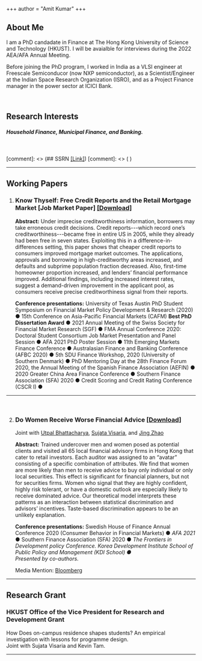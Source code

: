 +++
author = "Amit Kumar"
+++
## About Me
I am a PhD candadate in Finance at The Hong Kong University of Science and Technology (HKUST). I will be avaialble for interviews during the 2022 AEA/AFA Annual Meeting.

Before joining the PhD program, I worked in India as a VLSI engineer at Freescale Semiconducor (now NXP semiconductor), as a Scientist/Engineer at the Indian Space Research Organization (ISRO), and as a Project Finance manager in the power sector at ICICI Bank.

&nbsp;

## Research Interests
##### Household Finance, Municipal Finance, and Banking.

&nbsp;

[comment]: <> (## SSRN [[Link]](https://www.ssrn.com/author=2664500))
[comment]: <> (&nbsp;)
***
   
## Working Papers


1. ### Know Thyself: Free Credit Reports and the Retail Mortgage Market [Job Market Paper] [[Download]](files/Amit_credit_report.pdf)
   
   <b>Abstract:</b> Under imprecise creditworthiness information, borrowers may take erroneous credit decisions. Credit reports---which record one’s creditworthiness---became free in entire US in 2005, while they already had been free in seven states. Exploiting this in a difference-in-differences setting, this paper shows that cheaper credit reports to consumers improved mortgage market outcomes. The applications, approvals and borrowing in high-creditworthy areas increased, and defaults and subprime population fraction decreased. Also, first-time homeowner proportion increased, and lenders’ financial performance improved. Additional findings, including increased interest rates, suggest a demand-driven improvement in the applicant pool, as consumers receive precise creditworthiness signal from their reports.
   
     <span class="conference">
      <b>Conference presentations:</b> University of Texas Austin PhD Student Symposium on Financial Market Policy Development & Research (2020) &#9679; 15th Conference on Asia-Pacific Financial Markets (CAFM) <b>Best PhD Dissertation Award</b> &#9679; 2021 Annual Meeting of the Swiss Society for Financial Market Research (SGF) &#9679; FMA Annual Conference 2020: Doctoral Student Consortium Job Market Presentation and Panel Session &#9679; AFA 2021 PhD Poster Session &#9679; 11th Emerging Markets Finance Conference &#9679; Australasian Finance and Banking Conference (AFBC 2020) &#9679; 5th SDU Finance Workshop, 2020 (University of Southern Denmark) &#9679; PhD Mentoring Day at the 28th Finance Forum 2020, the Annual Meeting of the Spanish Finance Association (AEFIN) &#9679; 2020 Greater China Area Finance Conference &#9679; Southern Finance Association (SFA) 2020 &#9679; Credit Scoring and Credit Rating Conference (CSCR I) &#9679;
     </span>
***
&nbsp;

2. ### Do Women Receive Worse Financial Advice [[Download]](files/women_financial_advice.pdf)  
   <span class="author">Joint with [Utpal Bhattacharya](https://ubhattac.people.ust.hk/), [Sujata Visaria](https://www.bm.ust.hk/econ/faculty-and-staff/directory/87), and [Jing Zhao](https://af.polyu.edu.hk/people/academic-staff/dr-jing-zhao/)</span>

   <b>Abstract:</b> Trained undercover men and women posed as potential clients and visited all 65 local financial advisory firms in Hong Kong that cater to retail investors. Each auditor was assigned to an “avatar” consisting of a specific combination of attributes. We find that women are more likely than men to receive advice to buy only individual or only local securities. This effect is significant for financial planners, but not for securities firms. Women who signal that they are highly confident, highly risk tolerant, or have a domestic outlook are especially likely to receive dominated advice. Our theoretical model interprets these patterns as an interaction between statistical discrimination and advisors’ incentives. Taste-based discrimination appears to be an unlikely explanation.

   <span class="conference">
   <b>Conference presentations:</b>	Swedish House of Finance Annual Conference 2020 (Consumer Behavior in Financial Markets) &#9679; <i>AFA 2021</i> &#9679; Southern Finance Association (SFA) 2020 &#9679; <i>The Frontiers in Development policy Conference. Korea Development Institute School of Public Policy and Management (KDI School) &#9679; </i> 
   <br><i>Presented by co-authors.</i>
   </span>

   Media Mention: [Bloomberg](https://www.bloomberg.com/news/articles/2020-09-05/financial-advisers-give-women-worse-advice-than-men-in-hong-kong)
***

## Research Grant
### HKUST Office of the Vice President for Research and Development Grant 
   How Does on-campus residence shapes students? An empirical investigation with lessons for programme design.  
   Joint with Sujata Visaria and Kevin Tam.
***